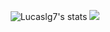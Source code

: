 <p align="center">
<img alt="Lucaslg7's stats" src="https://github-readme-stats.vercel.app/api?username=Lucaslg7&show_icons=true&theme=monokai&repo=github-readme-stats">
 <img src="https://github.com/anuraghazra/github-readme-stats">
</p>
<!--
**Lucaslg7/Lucaslg7** is a ✨ _special_ ✨ repository because its `README.md` (this file) appears on your GitHub profile.

Here are some ideas to get you started:

- 🔭 I’m currently working on ...
- 🌱 I’m currently learning ...
- 👯 I’m looking to collaborate on ...
- 🤔 I’m looking for help with ...
- 💬 Ask me about ...
- 📫 How to reach me: ...
- 😄 Pronouns: ...
- ⚡ Fun fact: ...
-->

![snake eif](https://github.com/Lucaslg7/Lucaslg7/blob/output/github-contribution-grid-snake.svg)
